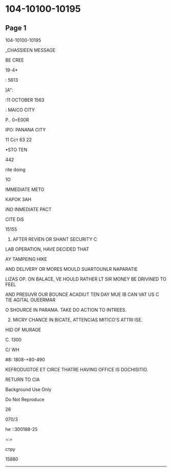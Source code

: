 # 104-10100-10195

## Page 1

104-10100-10195

_CHASSIEEN MESSAGE

BE CREE

19-4*

: 5613

[A":

:11 OCTOBER 1563

: MAICO CITY

P.. 0=E00R

IPO: PANANA CITY

11 Сст 63 22

•STO TEN

442

rite doing

1O

IMMEDIATE METO

КАРОК ЗАН

iNO INMEDIATE PACT

CITE DiS

15155

1. AFTER REVIEN OR SHANT SECURITY C

LAB OPERATION, HAVE DECIDED THAT

AY TAMPEING HIKE

AND DELIVERY OR MORES MOULD SUARTOUNLR NAPARATIE

LIZAS OP. ON BALACE, VE HOULD RATHER LT SIR MONEY BE DRIVINED TO FEEL

AND PRESUVR OUR BOUNCE ACADIUT TEN DAY MUE IB CAN VAT US C TIE AGITAL OUEERMAR

O SHOURCE IN PARAMA. TAKE DO ACTION TO INTREES.

2. MICRY CHANCE IN BICATE, ATTENCIAS MITICO'S ATTRI ISE.

HID OF MURAGE

C. 1300

C/ WH

#8: 1808-+80-490

KEFRODUGTOE ET CIRCE THATRE HAVING OFFICE IS DOCHISITIO.

RETURN TO CIA

Background Use Only

Do Not Reproduce

26

070/3

he ::300188-25

÷:=

стру

15880

---

